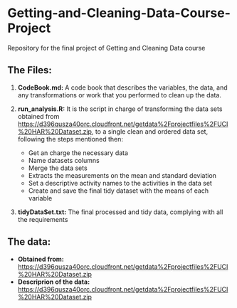 # Getting-and-Cleaning-Data-Course-Project
Repository for the final project of Getting and Cleaning Data course

## The Files:

1. **CodeBook.md:** A code book that describes the variables, the data, and any transformations or work that you performed to clean up the data.

2. **run_analysis.R:** It is the script in charge of transforming the data sets obtained from https://d396qusza40orc.cloudfront.net/getdata%2Fprojectfiles%2FUCI%20HAR%20Dataset.zip, to a single clean and ordered data set, following the steps mentioned then:
    * Get an charge the necessary data
    * Name datasets columns
    * Merge the data sets
    * Extracts the measurements on the mean and standard deviation
    * Set a descriptive activity names to the activities in the data set
    * Create and save the final tidy dataset with the means of each variable
    
3. **tidyDataSet.txt:** The final processed and tidy data, complying with all the requirements

## The data:

* **Obtained from:** https://d396qusza40orc.cloudfront.net/getdata%2Fprojectfiles%2FUCI%20HAR%20Dataset.zip
* **Descriprion of the data:** https://d396qusza40orc.cloudfront.net/getdata%2Fprojectfiles%2FUCI%20HAR%20Dataset.zip